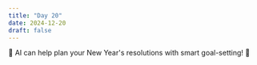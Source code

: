 ```yaml
---
title: "Day 20"
date: 2024-12-20
draft: false
---
```


🎅 AI can help plan your New Year's resolutions with smart goal-setting! 🎯
